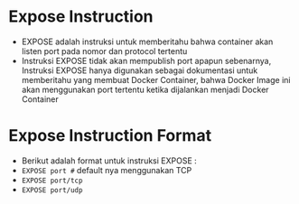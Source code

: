 # Expose Instruction

- EXPOSE adalah instruksi untuk memberitahu bahwa container akan listen port pada nomor dan protocol tertentu
- Instruksi EXPOSE tidak akan mempublish port apapun sebenarnya, Instruksi EXPOSE hanya digunakan sebagai dokumentasi untuk memberitahu yang membuat Docker Container, bahwa Docker Image ini akan menggunakan port tertentu ketika dijalankan menjadi Docker Container

# Expose Instruction Format

- Berikut adalah format untuk instruksi EXPOSE :
- `EXPOSE port #` default nya menggunakan TCP 
- `EXPOSE port/tcp` 
- `EXPOSE port/udp` 